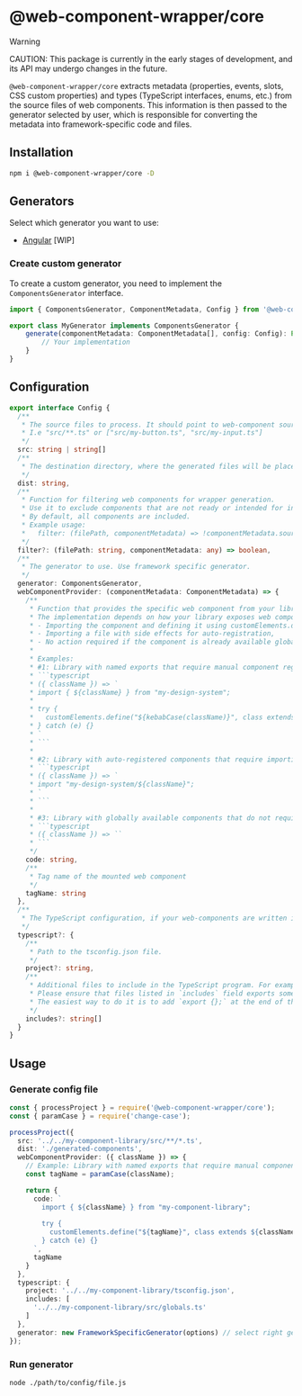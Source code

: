# @web-component-wrapper/core

> [!WARNING]
> CAUTION: This package is currently in the early stages of development, and its API may undergo changes in the future.

`@web-component-wrapper/core` extracts metadata (properties, events, slots, CSS custom properties) and types (TypeScript interfaces, enums, etc.)
from the source files of web components.
This information is then passed to the generator selected by user, which is responsible for converting the metadata into framework-specific code and files.

## Installation
```bash
npm i @web-component-wrapper/core -D
```

## Generators
Select which generator you want to use:
- [Angular](https://github.com/SebastianSedzik/web-component-wrapper/blob/master/packages/angular/README.md) [WIP]

### Create custom generator
To create a custom generator, you need to implement the `ComponentsGenerator` interface.
```ts
import { ComponentsGenerator, ComponentMetadata, Config } from '@web-component-wrapper/core';

export class MyGenerator implements ComponentsGenerator {
    generate(componentMetadata: ComponentMetadata[], config: Config): Promise<void> | void {
        // Your implementation
    }
}
```

## Configuration
```ts
export interface Config {
  /**
   * The source files to process. It should point to web-component source files.
   * I.e "src/**.ts" or ["src/my-button.ts", "src/my-input.ts"]
   */
  src: string | string[]
  /**
   * The destination directory, where the generated files will be placed.
   */
  dist: string,
  /**
   * Function for filtering web components for wrapper generation.
   * Use it to exclude components that are not ready or intended for internal use only.
   * By default, all components are included.
   * Example usage:
   *   filter: (filePath, componentMetadata) => !componentMetadata.sourceFile.text.includes('// web-component-wrapper-disable')
   */
  filter?: (filePath: string, componentMetadata: any) => boolean,
  /**
   * The generator to use. Use framework specific generator.
   */
  generator: ComponentsGenerator,
  webComponentProvider: (componentMetadata: ComponentMetadata) => {
    /**
     * Function that provides the specific web component from your library and integrates it into the window context.
     * The implementation depends on how your library exposes web components. It may involve:
     * - Importing the component and defining it using customElements.define,
     * - Importing a file with side effects for auto-registration,
     * - No action required if the component is already available globally.
     *
     * Examples:
     * #1: Library with named exports that require manual component registration
     * ```typescript
     * ({ className }) => `
     * import { ${className} } from "my-design-system";
     *
     * try {
     *   customElements.define("${kebabCase(className)}", class extends ${className} {});
     * } catch (e) {}
     * `
     * ```
     *
     * #2: Library with auto-registered components that require importing a file with side effects
     * ```typescript
     * ({ className }) => `
     * import "my-design-system/${className}";
     * `
     * ```
     *
     * #3: Library with globally available components that do not require additional code
     * ```typescript
     * ({ className }) => ``
     * ```
     */
    code: string,
    /**
     * Tag name of the mounted web component
     */
    tagName: string
  },
  /**
   * The TypeScript configuration, if your web-components are written in TypeScript.
   */
  typescript?: {
    /**
     * Path to the tsconfig.json file.
     */
    project?: string,
    /**
     * Additional files to include in the TypeScript program. For example globals files.
     * Please ensure that files listed in `includes` field exports something, otherwise the program will end with an error.
     * The easiest way to do it is to add `export {};` at the end of the file.
     */
    includes?: string[]
  }
}
```

## Usage

### Generate config file
```ts
const { processProject } = require('@web-component-wrapper/core');
const { paramCase } = require('change-case');

processProject({
  src: '../../my-component-library/src/**/*.ts',
  dist: './generated-components',
  webComponentProvider: ({ className }) => {
    // Example: Library with named exports that require manual component registration
    const tagName = paramCase(className);

    return {
      code: `
        import { ${className} } from "my-component-library";
        
        try {
          customElements.define("${tagName}", class extends ${className} {});
        } catch (e) {}
      `,
      tagName
    }
  },
  typescript: {
    project: '../../my-component-library/tsconfig.json',
    includes: [
      '../../my-component-library/src/globals.ts'
    ]
  },
  generator: new FrameworkSpecificGenerator(options) // select right generator
});
```

### Run generator
```bash
node ./path/to/config/file.js
```
